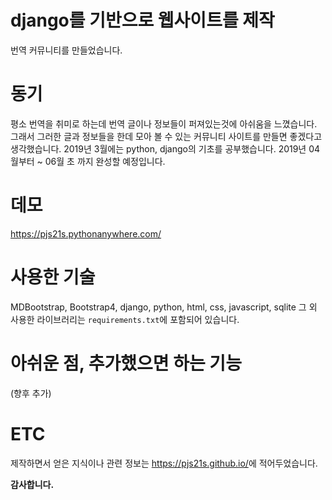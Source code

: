 # django를 기반으로 웹사이트를 제작

번역 커뮤니티를 만들었습니다.

# 동기

평소 번역을 취미로 하는데 번역 글이나 정보들이 퍼져있는것에 아쉬움을 느꼈습니다. 그래서 그러한 글과 정보들을 한데 모아 볼 수 있는 커뮤니티 사이트를 만들면 좋겠다고 생각했습니다.
2019년 3월에는 python, django의 기초를 공부했습니다.
2019년 04월부터 ~ 06월 초 까지 완성할 예정입니다.

# 데모

<https://pjs21s.pythonanywhere.com/>

# 사용한 기술

MDBootstrap, Bootstrap4, django, python, html, css, javascript, sqlite
그 외 사용한 라이브러리는 `requirements.txt`에 포함되어 있습니다.

# 아쉬운 점, 추가했으면 하는 기능

(향후 추가)

# ETC

제작하면서 얻은 지식이나 관련 정보는 <https://pjs21s.github.io/>에 적어두었습니다.

**감사합니다.**

